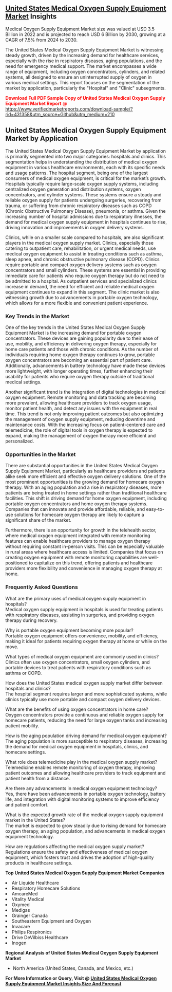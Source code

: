 <h2><a href="https://www.verifiedmarketreports.com/download-sample/?rid=431358&amp;utm_source=Github&amp;utm_medium=210" target="_blank">United States Medical Oxygen Supply Equipment Market</a> Insights</h2><p>Medical Oxygen Supply Equipment Market size was valued at USD 3.5 Billion in 2022 and is projected to reach USD 6 Billion by 2030, growing at a CAGR of 7.5% from 2024 to 2030.</p><p><p>The United States Medical Oxygen Supply Equipment Market is witnessing steady growth, driven by the increasing demand for healthcare services, especially with the rise in respiratory diseases, aging populations, and the need for emergency medical support. The market encompasses a wide range of equipment, including oxygen concentrators, cylinders, and related systems, all designed to ensure an uninterrupted supply of oxygen in various medical settings. This report focuses on the segmentation of the market by application, particularly the "Hospital" and "Clinic" subsegments. <p><span class=""><span style="color: #ff0000;"><strong>Download Full PDF Sample Copy of United States Medical Oxygen Supply Equipment Market Report</strong> @ </span><a href="https://www.verifiedmarketreports.com/download-sample/?rid=431358&amp;utm_source=Github&amp;utm_medium=210" target="_blank">https://www.verifiedmarketreports.com/download-sample/?rid=431358&amp;utm_source=Github&amp;utm_medium=210</a></span></p></p><h2>United States Medical Oxygen Supply Equipment Market by Application</h2><p>The United States Medical Oxygen Supply Equipment Market by application is primarily segmented into two major categories: hospitals and clinics. This segmentation helps in understanding the distribution of medical oxygen equipment in various healthcare environments, each with its specific needs and usage patterns. The hospital segment, being one of the largest consumers of medical oxygen equipment, is critical for the market’s growth. Hospitals typically require large-scale oxygen supply systems, including centralized oxygen generation and distribution systems, oxygen concentrators, and cylinder systems. These systems ensure a steady and reliable oxygen supply for patients undergoing surgeries, recovering from trauma, or suffering from chronic respiratory diseases such as COPD (Chronic Obstructive Pulmonary Disease), pneumonia, or asthma. Given the increasing number of hospital admissions due to respiratory illnesses, the demand for medical oxygen supply equipment in hospitals continues to rise, driving innovation and improvements in oxygen delivery systems.</p><p>Clinics, while on a smaller scale compared to hospitals, are also significant players in the medical oxygen supply market. Clinics, especially those catering to outpatient care, rehabilitation, or urgent medical needs, use medical oxygen equipment to assist in treating conditions such as asthma, sleep apnea, and chronic obstructive pulmonary disease (COPD). Clinics require portable and compact oxygen delivery systems such as oxygen concentrators and small cylinders. These systems are essential in providing immediate care for patients who require oxygen therapy but do not need to be admitted to a hospital. As outpatient services and specialized clinics increase in demand, the need for efficient and reliable medical oxygen equipment continues to expand in this segment. The clinic market is also witnessing growth due to advancements in portable oxygen technology, which allows for a more flexible and convenient patient experience.</p><h3>Key Trends in the Market</h3><p>One of the key trends in the United States Medical Oxygen Supply Equipment Market is the increasing demand for portable oxygen concentrators. These devices are gaining popularity due to their ease of use, mobility, and efficiency in delivering oxygen therapy, especially for home care patients and those with chronic conditions. As the number of individuals requiring home oxygen therapy continues to grow, portable oxygen concentrators are becoming an essential part of patient care. Additionally, advancements in battery technology have made these devices more lightweight, with longer operating times, further enhancing their usability for patients who require oxygen therapy outside of traditional medical settings.</p><p>Another significant trend is the integration of digital technologies in medical oxygen equipment. Remote monitoring and data tracking are becoming more prevalent, allowing healthcare providers to track oxygen usage, monitor patient health, and detect any issues with the equipment in real time. This trend is not only improving patient outcomes but also optimizing the management of oxygen supply equipment, reducing downtime and maintenance costs. With the increasing focus on patient-centered care and telemedicine, the role of digital tools in oxygen therapy is expected to expand, making the management of oxygen therapy more efficient and personalized.</p><h3>Opportunities in the Market</h3><p>There are substantial opportunities in the United States Medical Oxygen Supply Equipment Market, particularly as healthcare providers and patients alike seek more efficient and effective oxygen delivery solutions. One of the most prominent opportunities is the growing demand for homecare oxygen therapy. With an aging population and a rise in respiratory diseases, more patients are being treated in home settings rather than traditional healthcare facilities. This shift is driving demand for home oxygen equipment, including portable oxygen concentrators and home oxygen therapy systems. Companies that can innovate and provide affordable, reliable, and easy-to-use solutions for homecare oxygen therapy are likely to capture a significant share of the market.</p><p>Furthermore, there is an opportunity for growth in the telehealth sector, where medical oxygen equipment integrated with remote monitoring features can enable healthcare providers to manage oxygen therapy without requiring constant in-person visits. This can be especially valuable in rural areas where healthcare access is limited. Companies that focus on creating oxygen equipment with remote monitoring capabilities are well-positioned to capitalize on this trend, offering patients and healthcare providers more flexibility and convenience in managing oxygen therapy at home.</p><h3>Frequently Asked Questions</h3><p>What are the primary uses of medical oxygen supply equipment in hospitals? <br>Medical oxygen supply equipment in hospitals is used for treating patients with respiratory diseases, assisting in surgeries, and providing oxygen therapy during recovery.</p><p>Why is portable oxygen equipment becoming more popular? <br>Portable oxygen equipment offers convenience, mobility, and efficiency, making it ideal for patients requiring oxygen therapy at home or while on the move.</p><p>What types of medical oxygen equipment are commonly used in clinics? <br>Clinics often use oxygen concentrators, small oxygen cylinders, and portable devices to treat patients with respiratory conditions such as asthma or COPD.</p><p>How does the United States medical oxygen supply market differ between hospitals and clinics? <br>The hospital segment requires larger and more sophisticated systems, while clinics typically use more portable and compact oxygen delivery devices.</p><p>What are the benefits of using oxygen concentrators in home care? <br>Oxygen concentrators provide a continuous and reliable oxygen supply for homecare patients, reducing the need for large oxygen tanks and increasing patient mobility.</p><p>How is the aging population driving demand for medical oxygen equipment? <br>The aging population is more susceptible to respiratory diseases, increasing the demand for medical oxygen equipment in hospitals, clinics, and homecare settings.</p><p>What role does telemedicine play in the medical oxygen supply market? <br>Telemedicine enables remote monitoring of oxygen therapy, improving patient outcomes and allowing healthcare providers to track equipment and patient health from a distance.</p><p>Are there any advancements in medical oxygen equipment technology? <br>Yes, there have been advancements in portable oxygen technology, battery life, and integration with digital monitoring systems to improve efficiency and patient comfort.</p><p>What is the expected growth rate of the medical oxygen supply equipment market in the United States? <br>The market is expected to grow steadily due to rising demand for homecare oxygen therapy, an aging population, and advancements in medical oxygen equipment technology.</p><p>How are regulations affecting the medical oxygen supply market? <br>Regulations ensure the safety and effectiveness of medical oxygen equipment, which fosters trust and drives the adoption of high-quality products in healthcare settings.</p></p><p><strong>Top United States Medical Oxygen Supply Equipment Market Companies</strong></p><div data-test-id=""><p><li>Air Liquide Healthcare</li><li> Respiratory Homecare Solutions</li><li> AmcareMed</li><li> Vitality Medical</li><li> Oxymed</li><li> Medigas</li><li> Grainger Canada</li><li> Southeastern Equipment and Oxygen</li><li> Invacare</li><li> Philips Respironics</li><li> Drive DeVilbiss Healthcare</li><li> Inogen</li></p><div><strong>Regional Analysis of&nbsp;United States Medical Oxygen Supply Equipment Market</strong></div><ul><li dir="ltr"><p dir="ltr">North America&nbsp;(United States, Canada, and Mexico, etc.)</p></li></ul><p><strong>For More Information or Query, Visit @&nbsp;</strong><strong><a href="https://www.verifiedmarketreports.com/product/medical-oxygen-supply-equipment-market/?utm_source=Github&amp;utm_medium=210" target="_blank">United States Medical Oxygen Supply Equipment Market Insights Size And Forecast</a></strong></p></div>
